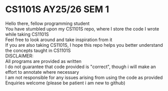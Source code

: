 # CS1101S AY25/26 SEM 1
Hello there, fellow programming student  
You have stumbled upon my CS1101S repo, where I store the code I wrote while taking CS1101S  
Feel free to look around and take inspiration from it   
If you are also taking CS1101S, I hope this repo helps you better understand the concepts taught in CS1101S  
DISCLAIMER:  
All programs are provided as written  
I do not guarantee that code provided is "correct", though i will make an effort to annotate where necessary  
I am not responsible for any issues arising from using the code as provided
Enquiries welcome (please be patient i am new to github)
